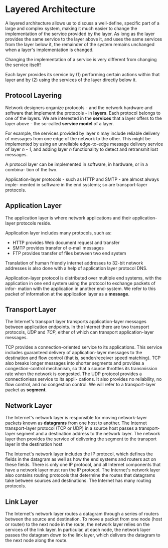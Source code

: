 <h1>Layered Architecture</h1>

A layered architecture allows us to discuss a well-define, specific part of a 
large and complex system, making it much easier to change the implementation 
of the service provided by the layer. As long as the layer provides the same 
service to the layer above it, and uses the same services from the layer below
it, the remainder of the system remains unchanged when a layer's implementation
is changed. 

Changing the implementation of a service is very different from changing the 
service itself!

Each layer provides its service by (1) performing certain actions within that 
layer and by (2) using the services of the layer directly below it. 

<h2>Protocol Layering</h2>

Network designers organize protocols - and the network hardware and software 
that implement the protocols - in **layers**. Each protocol belongs to one of 
the layers. We are interested in the **services** that a layer offers to the 
layer above - the so-called **service model** of a layer. 

For example, the services provided by layer *n* may include reliable delivery 
of messages from one edge of the network to the other. This might be implemented
by using an unreliable edge-to-edge message delivery service of layer *n - 1*, 
and adding layer *n* functionality to detect and retransmit lost messages. 

A protocol layer can be implemented in software, in hardware, or in a combina-
tion of the two. 

Application-layer protocols - such as HTTP and SMTP - are almost always imple-
mented in software in the end systems; so are transport-layer protocols. 

<h2>Application Layer</h2>

The application layer is where network applications and their application-layer
protocols reside. 

Application layer includes many protocols, such as:

* HTTP provides Web document request and transfer 
* SMTP provides transfer of e-mail messages 
* FTP provides transfer of files between two end system 

Translation of human friendly internet addresses to 32-bit network addresses is 
also done with a help of application layer protocol DNS.

Application-layer protocol is distributed over multiple end systems, with the 
application in one end system using the protocol to exchange packets of infor-
mation with the application in another end-system. We refer to this packet of 
information at the application layer as a **message**. 

<h2>Transport Layer</h2>

The Internet's transport layer transports application-layer messages between 
application endpoints. In the Internet there are two transport protocols, 
*UDP* and *TCP*, either of which can transport application-layer messages. 

TCP provides a connection-oriented service to its applications. This service 
includes guaranteed delivery of application-layer messages to the destination 
and flow control (that is, sender/receiver speed matching). TCP also breaks 
longer messages into shorter segments and provides a congestion-control 
mechanism, so that a source throttles its transmission rate when the network is 
congested. The UDP protocol provides a connectionless service to its appli-
cations. It also provides no reliability, no flow control, and no congestion 
control. We will refer to a transport-layer packet as **segment**.

<h2>Network Layer</h2>

The Internet's network layer is responsible for moving network-layer packets 
known as **datagrams** from one host to another. The Internet transport-layer 
protocol (TCP or UDP) in a source host passes a transport-layer segment and a 
destination address to the network layer. The network layer then provides the 
service of delivering the segment to the transport layer in the destination host

The Internet's network layer includes the IP protocol, which defines the fields 
in the datagram as well as how the end systems and routers act on these fields.
There is only one IP protocol, and all Internet components that have a network
layer must run the IP protocol. The Internet's network layer also contains 
routing protocols that determine the routes that datagrams take between sources 
and destinations. The Internet has many routing protocols. 

<h2>Link Layer</h2>

The Internet's network layer routes a datagram through a series of routers 
between the source and destination. To move a packet from one node (host or 
router) to the next node in the route, the network layer relies on the services 
of the link layer. In particular, at each node, the network layer passes the 
datagram down to the link layer, which delivers the datagram to the next node 
along the route. 

